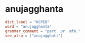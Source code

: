 # anujagghanta

``` toml
dict_label = "NCPED"
word = "anujagghanta"
grammar_comment = "part. pr. mfn."
see_also = ["anujagghati"]
```

